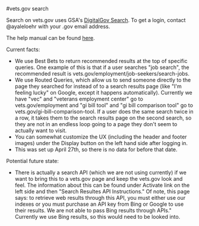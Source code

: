 #vets.gov search

Search on vets.gov uses GSA's [DigitalGov Search](http://search.digitalgov.gov/). To get a login, contact @ayaleloehr with your .gov email address. 

The help manual can be found [here](http://search.digitalgov.gov/manual/).

Current facts:

- We use Best Bets to return recommended results at the top of specific queries. One example of this is that if a user searches "job search", the recommended result is vets.gov/employment/job-seekers/search-jobs.
- We use Routed Queries, which allow us to send someone directly to the page they searched for instead of to a search results page (like "I'm feeling lucky" on Google, except it happens automatically). Currently we have "vec" and "veterans employment center" go to vets.gov/employment and "gi bill tool" and "gi bill comparison tool" go to vets.gov/gi-bill-comparison-tool.  If a user does the same search twice in a row, it takes them to the search results page on the second search, so they are not in an endless loop going to a page they don't seem to actually want to visit. 
- You can somewhat customize the UX (including the header and footer images) under the Display button on the left hand side after logging in. 
- This was set up April 27th, so there is no data for before that date. 

Potential future state:

- There is actually a search API (which we are not using currently) if we want to bring this to a vets.gov page and keep the vets.gov look and feel. The information about this can be found under Activate link on the left side and then "Search Resultes API Instructions."  Of note, this page says: to retrieve web results through this API, you must either use our indexes or you must purchase an API key from Bing or Google to use their results. We are not able to pass Bing results through APIs."  Currently we use Bing results, so this would need to be looked into. 
